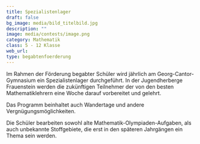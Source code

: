 ```yaml
---
title: Spezialistenlager
draft: false
bg_image: media/bild_titelbild.jpg
description: ""
image: media/contests/image.png
category: Mathematik
class: 5 - 12 Klasse
web_url:
type: begabtenfoerderung
---
```


Im Rahmen der Förderung begabter Schüler wird jährlich am Georg-Cantor-Gymnasium ein Spezialistenlager durchgeführt.
In der Jugendherberge Frauenstein werden die zukünftigen Teilnehmer der von den besten Mathematiklehrern eine Woche darauf vorbereitet und gelehrt.

Das Programm beinhaltet auch Wandertage und andere Vergnügungsmöglichkeiten.

Die Schüler bearbeiten sowohl alte Mathematik-Olympiaden-Aufgaben, als auch unbekannte Stoffgebiete, die erst in den späteren Jahrgängen ein Thema sein werden.
